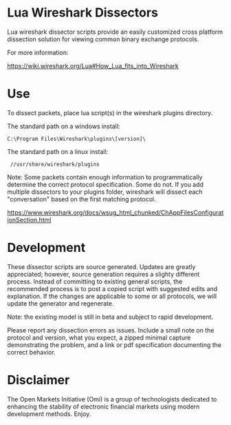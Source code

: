 # Lua Wireshark Dissectors

Lua wireshark dissector scripts provide an easily customized cross platform dissection solution for viewing common binary exchange protocols.

For more information:

https://wiki.wireshark.org/Lua#How_Lua_fits_into_Wireshark

# Use

To dissect packets, place lua script(s) in the wireshark plugins directory.  

The standard path on a windows install:

    C:\Program Files\Wireshark\plugins\[version]\
    
The standard path on a linux install:

     //usr/share/wireshark/plugins

Note: Some packets contain enough information to programmatically determine the correct protocol specification.  Some do not.  If you add multiple dissectors to your plugins folder, wireshark will dissect each "conversation" based on the first matching protocol. 

https://www.wireshark.org/docs/wsug_html_chunked/ChAppFilesConfigurationSection.html

# Development

These dissector scripts are source generated.  Updates are greatly appreciated; however, source generation requires a slighty different process.  Instead of committing to existing general scripts, the recommended process is to post a copied script with suggested edits and explanation.  If the changes are applicable to some or all protocols, we will update the generator and regenerate.

Note: the existing model is still in beta and subject to rapid development.

Please report any dissection errors as issues.  Include a small note on the protocol and version, what you expect, a zipped minimal capture demonstrating the problem, and a link or pdf specification documenting the correct behavior. 

# Disclaimer

The Open Markets Initiative (Omi) is a group of technologists dedicated to enhancing the stability of electronic financial markets using modern development methods. Enjoy.
